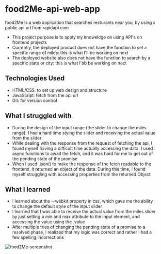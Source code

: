 # food2Me-api-web-app
food2Me is a web application that searches resturants near you, by using a public api url from rapidapi.com
- This project purpose is to apply my knoweldge on using API's on frontend projects
- Currently, the deployed product does not have the function to set a specific range of miles: this is what I'll be working on next
- The deployed website also does not have the function to search by a specific state or city: this is what I'bb be working on nect

## Technologies Used
- HTML/CSS: to set up web design and structure
- JavaScript: fetch from the api url
- Git: for version control

## What I struggled with
- During the design of the input range (the slider to change the miles range), I had a hard time stying the slider and receiving the actual value from the slider
- While dealing with the response from the request of fetching the api, I found myself having a difficult time actually accessing the data. I used async functions to await the fetch, and it was hard for me to get out of the pending state of the promise
- When I used .json() to make the response of the fetch readable to the frontend, it returned an object of the data. During this time, I found myself struggling with accessing properties from the returned Object

## What I learned 
- I learned about the --webkit property in css, which gave me the ability to change the default style of the input slider
- I learned that I was able to receive the actual value from the miles slider by just setting a min and max attribute to the input element, and accessing the value using the .value
- After multiple tries of changing the pending state of a promise to a resolved phase, I realized that my logic was correct and rather I had a few spelling incorrections

![food2Me-screenshot](https://github.com/kbermoy/food2Me-api-web-app/assets/108269273/daa0314f-7b9f-4534-a117-67f2102c51ae)
